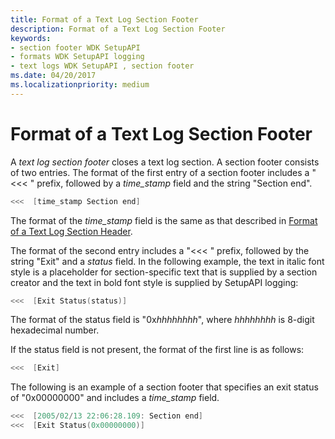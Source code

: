 ```yaml
---
title: Format of a Text Log Section Footer
description: Format of a Text Log Section Footer
keywords:
- section footer WDK SetupAPI
- formats WDK SetupAPI logging
- text logs WDK SetupAPI , section footer
ms.date: 04/20/2017
ms.localizationpriority: medium
---
```


# Format of a Text Log Section Footer


A *text log section footer* closes a text log section. A section footer consists of two entries. The format of the first entry of a section footer includes a "&lt;&lt;&lt; " prefix, followed by a *time_stamp* field and the string "Section end".

```cpp
<<<  [time_stamp Section end]
```

The format of the *time_stamp* field is the same as that described in [Format of a Text Log Section Header](format-of-a-text-log-section-header.md).

The format of the second entry includes a "&lt;&lt;&lt; " prefix, followed by the string "Exit" and a *status* field. In the following example, the text in italic font style is a placeholder for section-specific text that is supplied by a section creator and the text in bold font style is supplied by SetupAPI logging:

```cpp
<<<  [Exit Status(status)]
```

The format of the status field is "0x*hhhhhhhh*", where *hhhhhhhh* is 8-digit hexadecimal number.

If the status field is not present, the format of the first line is as follows:

```cpp
<<<  [Exit]
```

The following is an example of a section footer that specifies an exit status of "0x00000000" and includes a *time_stamp* field.

```cpp
<<<  [2005/02/13 22:06:28.109: Section end]
<<<  [Exit Status(0x00000000)]
```

 

 





